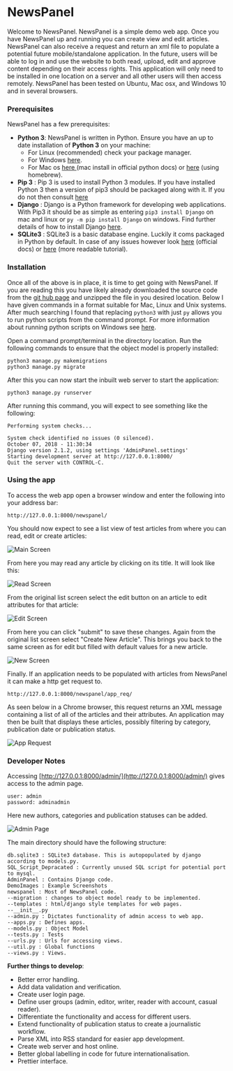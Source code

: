# NewsPanel

Welcome to NewsPanel. NewsPanel is a simple demo web app. Once you have NewsPanel up and running you can create view and edit articles. NewsPanel can also receive a request and return an xml file to populate a potential future mobile/standalone application. In the  future, users will be able to log in and use the website to both read, upload, edit and approve content depending on their access rights. This application will only need to be installed in one location on a server and all other users will then access remotely. NewsPanel has been tested on Ubuntu, Mac osx, and Windows 10 and in several browsers.

### Prerequisites

NewsPanel has a few prerequisites:

- **Python 3**: NewsPanel is written in Python. Ensure you have an up to date installation of **Python 3** on your machine:
  - For Linux (recommended) check your package manager. 
  - For Windows [here](https://www.python.org/downloads/windows/).
  - For Mac os [here ](https://www.python.org/downloads/mac-osx/) (mac install in official python docs) or [here](https://docs.python-guide.org/starting/install3/osx/) (using homebrew).
- **Pip 3** : Pip 3 is used to install Python 3 modules. If you have installed Python 3 then a version of pip3 should be packaged along with it. If you do not then consult [here](https://pip.pypa.io/en/stable/installing/)
- **Django** : Django is a Python framework for developing web applications. With Pip3 it should be as simple as entering `pip3 install Django` on mac and linux or `py -m pip install Django` on windows. Find further details of how to install Django [here](https://docs.djangoproject.com/en/2.1/topics/install/#installing-official-release).
- **SQLite3** : SQLite3 is a basic database engine. Luckily it coms packaged in Python by default. In case of any issues however look [here](https://www.sqlite.org/docs.html) (official docs) or [here](https://www.tutorialspoint.com/sqlite/sqlite_installation.htm) (more readable tutorial).

### Installation

Once all of the above is in place, it is time to get going with NewsPanel. If you are reading this you have likely already downloaded the source code from the [git hub page](https://github.com/bossstein/newspanel) and unzipped the file in you desired location. Below I have given commands in a format suitable for Mac, Linux and Unix systems. After much searching I found that replacing `python3` with just `py` allows you to run python scripts from the command prompt. For more information about running python scripts on Windows see [here](https://docs.python.org/3.3/using/windows.html). 

Open a command prompt/terminal in the directory location. Run the following commands to ensure that the object model is properly installed:

```
python3 manage.py makemigrations
python3 manage.py migrate
```

After this you can now start the inbuilt web server to start the application:

```
python3 manage.py runserver
```

After running this command, you will expect to see something like the following:

```
Performing system checks...

System check identified no issues (0 silenced).
October 07, 2018 - 11:30:34
Django version 2.1.2, using settings 'AdminPanel.settings'
Starting development server at http://127.0.0.1:8000/
Quit the server with CONTROL-C.
```

### Using the app

To access the web app open a browser window and enter the following into your address bar:

```
http://127.0.0.1:8000/newspanel/
```

You should now expect to see a list view of test articles from where you can read, edit or create articles:

![Main Screen](DemoImages/main_screen.png)

From here you may read any article by clicking on its title. It will look like this:

![Read Screen](DemoImages/read_screen.png)

From the original list screen select the edit button on an article to edit attributes for that article:

![Edit Screen](DemoImages/edit_screen.png)

From here you can click "submit" to save these changes. Again from the original list screen select "Create New Article". This brings you back to the same screen as for edit but filled with default values for a new article.

![New Screen](DemoImages/new_screen.png)

Finally. If an application needs to be populated with articles from NewsPanel it can make a http get request to.

```http://127.0.0.1:8000/newspanel/app_req/```

As seen below in a Chrome browser, this request returns an XML message containing a list of all of the articles and their attributes. An application may then be built that displays these articles, possibly filtering by category, publication date or publication status. 

![App Request](DemoImages/app_req.png)

### Developer Notes

Accessing [http://127.0.0.1:8000/admin/](http://127.0.0.1:8000/admin/) gives access to the admin page.
 
```
user: admin
password: adminadmin
```
 
Here new authors, categories and publication statuses can be added.

![Admin Page](DemoImages/admin_page.png)

The main directory should have the following structure:

```
db.sqlite3 : SQLite3 database. This is autopopulated by django according to models.py.
SQL_Script_Depracated : Currently unused SQL script for potential port to mysql.
AdminPanel : Contains Django code.
DemoImages : Example Screenshots
newspanel : Most of NewsPanel code.
--migration : changes to object model ready to be implemented.
--templates : html/django style templates for web pages.
--__init__.py
--admin.py : Dictates functionality of admin access to web app. 
--apps.py : Defines apps.
--models.py : Object Model
--tests.py : Tests
--urls.py : Urls for accessing views.
--util.py : Global functions
--views.py : Views.
```

**Further things to develop**:

- Better error handling.
- Add data validation and verification.
- Create user login page.
- Define user groups (admin, editor, writer, reader with account, casual reader).
- Differentiate the functionality and access for different users.
- Extend functionality of publication status to create a journalistic workflow.
- Parse XML into RSS standard for easier app development.
- Create web server and host online.
- Better global labelling in code for future internationalisation.
- Prettier interface.